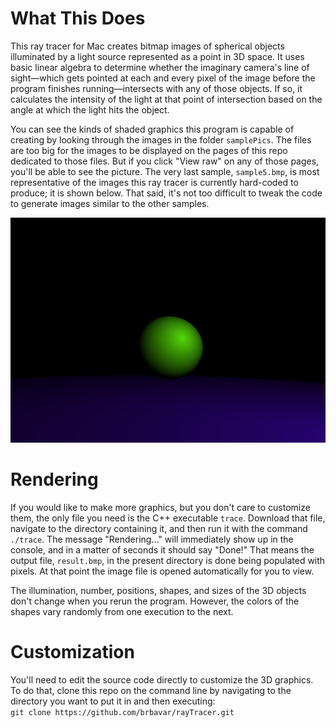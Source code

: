 # What This Does
This ray tracer for Mac creates bitmap images of spherical objects illuminated by a light source represented as a point in 3D space. It uses basic linear algebra to determine whether the imaginary camera's line of sight—which gets pointed at each and every pixel of the image before the program finishes running—intersects with any of those objects. If so, it calculates the intensity of the light at that point of intersection based on the angle at which the light hits the object. 

You can see the kinds of shaded graphics this program is capable of creating by looking through the images in the folder `samplePics`. The files are too big for the images to be displayed on the pages of this repo dedicated to those files. But if you click "View raw" on any of those pages, you'll be able to see the picture. The very last sample, `sample5.bmp`, is most representative of the images this ray tracer is currently hard-coded to produce; it is shown below. That said, it's not too difficult to tweak the code to generate images similar to the other samples.

<p align='center'>
  <img src='https://raw.githubusercontent.com/brbavar/rayTracer/main/samplePics/sample5.bmp'>
</p>

# Rendering
If you would like to make more graphics, but you don't care to customize them, the only file you need is the C++ executable `trace`. Download that file, navigate to the directory containing it, and then run it with the command `./trace`. The message "Rendering..." will immediately show up in the console, and in a matter of seconds it should say "Done!" That means the output file, `result.bmp`, in the present directory is done being populated with pixels. At that point the image file is opened automatically for you to view.

The illumination, number, positions, shapes, and sizes of the 3D objects don't change when you rerun the program. However, the colors of the shapes vary randomly from one execution to the next.

# Customization
You'll need to edit the source code directly to customize the 3D graphics. To do that, clone this repo on the command line by navigating to the directory you want to put it in and then executing:<br>`git clone https://github.com/brbavar/rayTracer.git`
